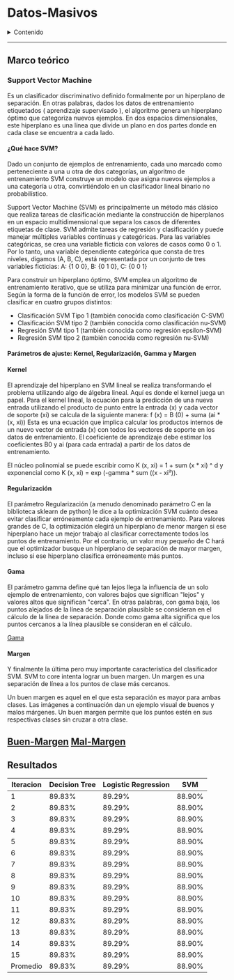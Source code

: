 # Datos-Masivos

<details>
<summary>Contenido</summary>

- [Introduccion](#introduccion)
- [Marco teórico](#marco-teorico)
  * [SVM](#support-vector-machine) 
  * [Decision Tree](#decision-tree)
  * [Logistic Regression](#multilayer-perceptron)
- [Implementación](#implementacion)
- [Resultados](#resultados)
- [Conclusiones](#conclusiones)
- [Referencias](#referencias)
  
</details>

---
## Marco teórico

### Support Vector Machine
Es un clasificador discriminativo definido formalmente por un hiperplano de separación. En otras palabras, dados los datos de entrenamiento etiquetados ( aprendizaje supervisado ), el algoritmo genera un hiperplano óptimo que categoriza nuevos ejemplos. En dos espacios dimensionales, este hiperplano es una línea que divide un plano en dos partes donde en cada clase se encuentra a cada lado.

#### ¿Qué hace SVM?

Dado un conjunto de ejemplos de entrenamiento, cada uno marcado como perteneciente a una u otra de dos categorías, un algoritmo de entrenamiento SVM construye un modelo que asigna nuevos ejemplos a una categoría u otra, convirtiéndolo en un clasificador lineal binario no probabilístico.

Support Vector Machine (SVM) es principalmente un método más clásico que realiza tareas de clasificación mediante la construcción de hiperplanos en un espacio multidimensional que separa los casos de diferentes etiquetas de clase. SVM admite tareas de regresión y clasificación y puede manejar múltiples variables continuas y categóricas. Para las variables categóricas, se crea una variable ficticia con valores de casos como 0 o 1. Por lo tanto, una variable dependiente categórica que consta de tres niveles, digamos (A, B, C), está representada por un conjunto de tres variables ficticias: A: {1 0 0}, B: {0 1 0}, C: {0 0 1}

Para construir un hiperplano óptimo, SVM emplea un algoritmo de entrenamiento iterativo, que se utiliza para minimizar una función de error. Según la forma de la función de error, los modelos SVM se pueden clasificar en cuatro grupos distintos:

* Clasificación SVM Tipo 1 (también conocida como clasificación C-SVM)
* Clasificación SVM tipo 2 (también conocida como clasificación nu-SVM)
* Regresión SVM tipo 1 (también conocida como regresión epsilon-SVM)
* Regresión SVM tipo 2 (también conocida como regresión nu-SVM)

#### Parámetros de ajuste: Kernel, Regularización, Gamma y Margen

#### Kernel
El aprendizaje del hiperplano en SVM lineal se realiza transformando el problema utilizando algo de álgebra lineal. Aquí es donde el kernel juega un papel.
Para el kernel lineal, la ecuación para la predicción de una nueva entrada utilizando el producto de punto entre la entrada (x) y cada vector de soporte (xi) se calcula de la siguiente manera:
f (x) = B (0) + suma (ai * (x, xi))
Esta es una ecuación que implica calcular los productos internos de un nuevo vector de entrada (x) con todos los vectores de soporte en los datos de entrenamiento. El coeficiente de aprendizaje debe estimar los coeficientes B0 y ai (para cada entrada) a partir de los datos de entrenamiento.

El núcleo polinomial se puede escribir como K (x, xi) = 1 + sum (x * xi) ^ d y exponencial como K (x, xi) = exp (-gamma * sum ((x - xi²)).

#### Regularización
El parámetro Regularización (a menudo denominado parámetro C en la biblioteca sklearn de python) le dice a la optimización SVM cuánto desea evitar clasificar erróneamente cada ejemplo de entrenamiento.
Para valores grandes de C, la optimización elegirá un hiperplano de menor margen si ese hiperplano hace un mejor trabajo al clasificar correctamente todos los puntos de entrenamiento. Por el contrario, un valor muy pequeño de C hará que el optimizador busque un hiperplano de separación de mayor margen, incluso si ese hiperplano clasifica erróneamente más puntos.

#### Gama
El parámetro gamma define qué tan lejos llega la influencia de un solo ejemplo de entrenamiento, con valores bajos que significan "lejos" y valores altos que significan "cerca". En otras palabras, con gama baja, los puntos alejados de la línea de separación plausible se consideran en el cálculo de la línea de separación. Donde como gama alta significa que los puntos cercanos a la línea plausible se consideran en el cálculo.

[Gama](https://miro.medium.com/max/1222/0*4g1bSpWVZO5SFFZF)

#### Margen
Y finalmente la última pero muy importante característica del clasificador SVM. SVM to core intenta lograr un buen margen. Un margen es una separación de línea a los puntos de clase más cercanos.

Un buen margen es aquel en el que esta separación es mayor para ambas clases. Las imágenes a continuación dan un ejemplo visual de buenos y malos márgenes. Un buen margen permite que los puntos estén en sus respectivas clases sin cruzar a otra clase.

[Buen-Margen](https://miro.medium.com/max/600/1*Ftns0ebfUHJDdpWt3Wvp-Q.png)
[Mal-Margen](https://miro.medium.com/max/600/1*NbGV1iEtNuklACNUv74w7A.png)
---

## Resultados

Iteracion | Decision Tree| Logistic Regression| SVM
------------ | -------------| -------------| -------------
1 | 89.83% | 89.29% | 88.90%
2 | 89.83% | 89.29% | 88.90%
3 | 89.83% | 89.29% | 88.90%
4 | 89.83% | 89.29% | 88.90%
5 | 89.83% | 89.29% | 88.90%
6 | 89.83% | 89.29% | 88.90%
7 | 89.83% | 89.29% | 88.90%
8 | 89.83% | 89.29% | 88.90%
9 | 89.83% | 89.29% | 88.90%
10 | 89.83% | 89.29% | 88.90%
11 | 89.83% | 89.29% | 88.90%
12 | 89.83% | 89.29% | 88.90%
13 | 89.83% | 89.29% | 88.90%
14 | 89.83% | 89.29% | 88.90%
15 | 89.83% | 89.29% | 88.90%
Promedio | 89.83% | 89.29% | 88.90%
